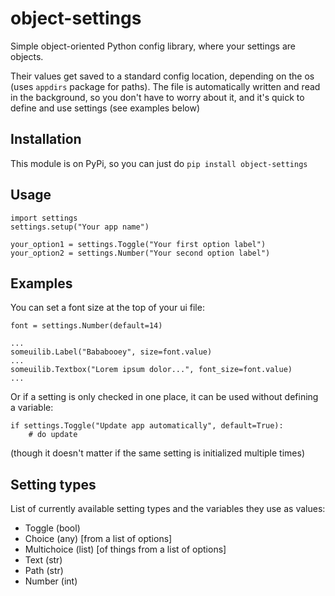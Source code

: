 # object-settings

Simple object-oriented Python config library, where your settings are objects.

Their values get saved to a standard config location, depending on the os (uses `appdirs` package for paths). The file is automatically written and read in the background, so you don't have to worry about it, and it's quick to define and use settings (see examples below)


## Installation

This module is on PyPi, so you can just do
`pip install object-settings`


## Usage

    import settings
    settings.setup("Your app name")
    
    your_option1 = settings.Toggle("Your first option label")
    your_option2 = settings.Number("Your second option label")


## Examples

You can set a font size at the top of your ui file:

    font = settings.Number(default=14)

    ...
    someuilib.Label("Bababooey", size=font.value)
    ...
    someuilib.Textbox("Lorem ipsum dolor...", font_size=font.value)
    ...


Or if a setting is only checked in one place, it can be used without defining a variable:

    if settings.Toggle("Update app automatically", default=True):
        # do update

(though it doesn't matter if the same setting is initialized multiple times)


## Setting types

List of currently available setting types and the variables they use as values:

- Toggle (bool)
- Choice (any)  [from a list of options]
- Multichoice (list)  [of things from a list of options]
- Text (str)
- Path (str)
- Number (int)

